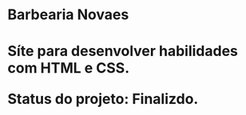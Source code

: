 <h1>Barbearia Novaes <h1>

Síte para desenvolver habilidades com HTML e CSS.

Status do projeto: Finalizdo.
